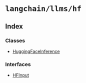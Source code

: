 `langchain/llms/hf`
===================

Index[​](#index "Direct link to Index")
---------------------------------------

### Classes[​](#classes "Direct link to Classes")

*   [HuggingFaceInference](/docs/api/llms_hf/classes/HuggingFaceInference)

### Interfaces[​](#interfaces "Direct link to Interfaces")

*   [HFInput](/docs/api/llms_hf/interfaces/HFInput)